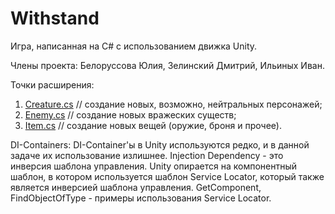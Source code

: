 # Withstand
Игра, написанная на C# с использованием движка Unity.

Члены проекта: Белоруссова Юлия, Зелинский Дмитрий, Ильиных Иван.

Точки расширения:  
1. [Creature.cs](Assets/Scripts/Models/Creatures/Creature.cs)  //  создание новых, возможно, нейтральных персонажей;
2. [Enemy.cs](Assets/Scripts/Models/Creatures/Enemy.cs)  // создание новых вражеских существ;
3. [Item.cs](Assets/Scripts/Models/Item.cs)  // создание новых вещей (оружие, броня и прочее).


DI-Containers:
DI-Container'ы в Unity используются редко, и в данной задаче их использование излишнее. Injection Dependency - это инверсия шаблона управления. Unity опирается на компонентный шаблон, в котором используется шаблон Service Locator, который также является инверсией шаблона управления.
GetComponent, FindObjectOfType - примеры использования Service Locator.
